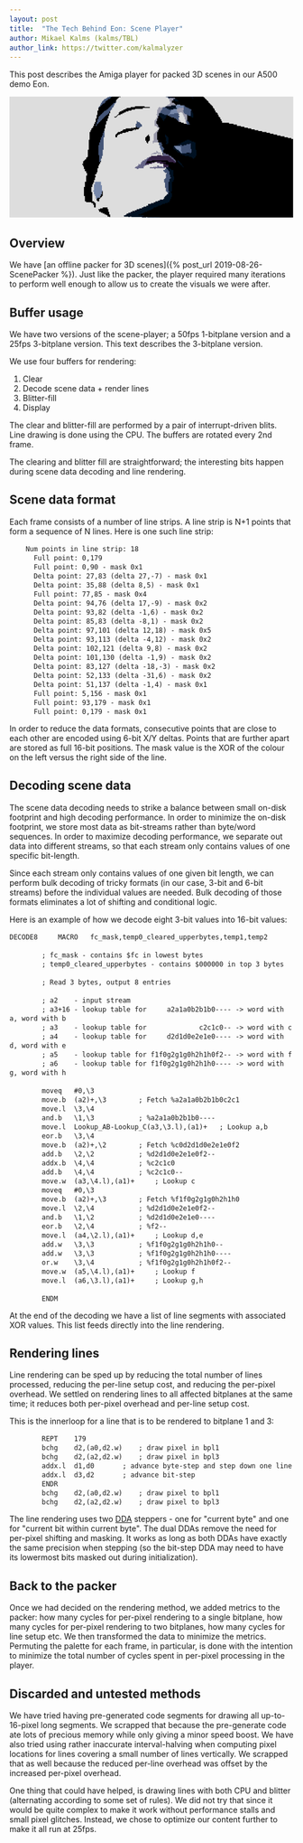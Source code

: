 ```yaml
---
layout: post
title:  "The Tech Behind Eon: Scene Player"
author: Mikael Kalms (kalms/TBL)
author_link: https://twitter.com/kalmalyzer
---
```


This post describes the Amiga player for packed 3D scenes in our A500 demo Eon.

![woman2](/assets/woman2.png)

## Overview

We have [an offline packer for 3D scenes]({% post_url 2019-08-26-ScenePacker %}).
Just like the packer, the player required many iterations to perform well enough
to allow us to create the visuals we were after.

## Buffer usage

We have two versions of the scene-player; a 50fps 1-bitplane version and a
25fps 3-bitplane version. This text describes the 3-bitplane version.

We use four buffers for rendering:
1. Clear
2. Decode scene data + render lines
3. Blitter-fill
4. Display

The clear and blitter-fill are performed by a pair of interrupt-driven blits.
Line drawing is done using the CPU. The buffers are rotated every 2nd frame.

The clearing and blitter fill are straightforward; the interesting bits happen
during scene data decoding and line rendering.

## Scene data format

Each frame consists of a number of line strips. A line strip is N+1 points that form a sequence of N lines. Here is one such line strip:
```
    Num points in line strip: 18
      Full point: 0,179
      Full point: 0,90 - mask 0x1
      Delta point: 27,83 (delta 27,-7) - mask 0x1
      Delta point: 35,88 (delta 8,5) - mask 0x1
      Full point: 77,85 - mask 0x4
      Delta point: 94,76 (delta 17,-9) - mask 0x2
      Delta point: 93,82 (delta -1,6) - mask 0x2
      Delta point: 85,83 (delta -8,1) - mask 0x2
      Delta point: 97,101 (delta 12,18) - mask 0x5
      Delta point: 93,113 (delta -4,12) - mask 0x2
      Delta point: 102,121 (delta 9,8) - mask 0x2
      Delta point: 101,130 (delta -1,9) - mask 0x2
      Delta point: 83,127 (delta -18,-3) - mask 0x2
      Delta point: 52,133 (delta -31,6) - mask 0x2
      Delta point: 51,137 (delta -1,4) - mask 0x1
      Full point: 5,156 - mask 0x1
      Full point: 93,179 - mask 0x1
      Full point: 0,179 - mask 0x1
```

In order to reduce the data formats, consecutive points that are close to each
other are encoded using 6-bit X/Y deltas. Points that are further apart are stored as
full 16-bit positions. The mask value is the XOR of the colour on the left versus
the right side of the line.

## Decoding scene data

The scene data decoding needs to strike a balance between small on-disk footprint
and high decoding performance. In order to minimize the on-disk footprint, we
store most data as bit-streams rather than byte/word sequences. In order to maximize
decoding performance, we separate out data into different streams, so that each
stream only contains values of one specific bit-length.

Since each stream only contains values of one given bit length, we can
perform bulk decoding of tricky formats (in our case, 3-bit and 6-bit streams) before
the individual values are needed. Bulk decoding of those formats eliminates a lot
of shifting and conditional logic.

Here is an example of how we decode eight 3-bit values into 16-bit values:

```m68k
DECODE8		MACRO	fc_mask,temp0_cleared_upperbytes,temp1,temp2

		; fc_mask - contains $fc in lowest bytes
		; temp0_cleared_upperbytes - contains $000000 in top 3 bytes

		; Read 3 bytes, output 8 entries

		; a2    - input stream
		; a3+16 - lookup table for     a2a1a0b2b1b0---- -> word with a, word with b
		; a3    - lookup table for             c2c1c0-- -> word with c
		; a4    - lookup table for     d2d1d0e2e1e0---- -> word with d, word with e
		; a5    - lookup table for f1f0g2g1g0h2h1h0f2-- -> word with f
		; a6    - lookup table for f1f0g2g1g0h2h1h0---- -> word with g, word with h

		moveq	#0,\3
		move.b	(a2)+,\3		; Fetch %a2a1a0b2b1b0c2c1
		move.l	\3,\4
		and.b	\1,\3			; %a2a1a0b2b1b0----
		move.l	Lookup_AB-Lookup_C(a3,\3.l),(a1)+	; Lookup a,b
		eor.b	\3,\4
		move.b	(a2)+,\2		; Fetch %c0d2d1d0e2e1e0f2
		add.b	\2,\2			; %d2d1d0e2e1e0f2--
		addx.b	\4,\4			; %c2c1c0
		add.b	\4,\4			; %c2c1c0--
		move.w	(a3,\4.l),(a1)+		; Lookup c
		moveq	#0,\3
		move.b	(a2)+,\3		; Fetch %f1f0g2g1g0h2h1h0
		move.l	\2,\4			; %d2d1d0e2e1e0f2--
		and.b	\1,\2			; %d2d1d0e2e1e0----
		eor.b	\2,\4			; %f2--
		move.l	(a4,\2.l),(a1)+		; Lookup d,e
		add.w	\3,\3			; %f1f0g2g1g0h2h1h0--
		add.w	\3,\3			; %f1f0g2g1g0h2h1h0----
		or.w	\3,\4			; %f1f0g2g1g0h2h1h0f2--
		move.w	(a5,\4.l),(a1)+		; Lookup f
		move.l	(a6,\3.l),(a1)+		; Lookup g,h
		
		ENDM
```

At the end of the decoding we have a list of line segments with associated XOR values.
This list feeds directly into the line rendering.

## Rendering lines

Line rendering can be sped up by reducing the total number of lines processed,
reducing the per-line setup cost, and reducing the per-pixel overhead. We settled on
rendering lines to all affected bitplanes at the same time; it reduces both per-pixel
overhead and per-line setup cost.

This is the innerloop for a line that is to be rendered to bitplane 1 and 3:
```m68k
		REPT	179
		bchg	d2,(a0,d2.w)	; draw pixel in bpl1
		bchg	d2,(a2,d2.w)	; draw pixel in bpl3
		addx.l	d1,d0		; advance byte-step and step down one line
		addx.l	d3,d2		; advance bit-step
		ENDR
		bchg	d2,(a0,d2.w)	; draw pixel to bpl1
		bchg	d2,(a2,d2.w)	; draw pixel to bpl3
```

The line rendering uses two [DDA](https://en.wikipedia.org/wiki/Digital_differential_analyzer_(graphics_algorithm)) steppers - one for "current byte" and one for
"current bit within current byte". The dual DDAs remove the need for per-pixel
shifting and masking. It works as long as both DDAs have exactly the same precision
when stepping (so the bit-step DDA may need to have its lowermost bits masked out
during initialization).

## Back to the packer

Once we had decided on the rendering method, we added metrics to the packer: how many
cycles for per-pixel rendering to a single bitplane, how many cycles for per-pixel
rendering to two bitplanes, how many cycles for line setup etc. We then transformed
the data to minimize the metrics. Permuting the palette for each frame, in particular,
is done with the intention to minimize the total number of cycles spent in per-pixel
processing in the player.

## Discarded and untested methods

We have tried having pre-generated code segments for drawing all up-to-16-pixel
long segments. We scrapped that because the pre-generate code ate lots of precious
memory while only giving a minor speed boost. We have also tried using rather
inaccurate interval-halving when computing pixel locations for lines covering a small
number of lines vertically. We scrapped that as well because the reduced per-line
overhead was offset by the increased per-pixel overhead.

One thing that could have helped, is drawing lines with both CPU and blitter
(alternating according to some set of rules). We did not try that since it would be
quite complex to make it work without performance stalls and small pixel glitches. 
Instead, we chose to optimize our content further to make it all run at 25fps.